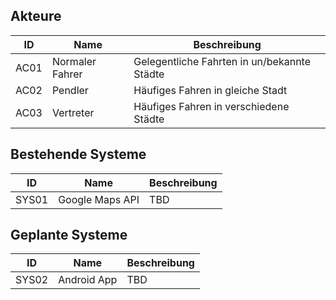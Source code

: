 ## Akteure 

| ID  |  Name        | Beschreibung |
|-----|--------------|--------------|
|AC01 | Normaler Fahrer| Gelegentliche Fahrten in un/bekannte Städte          |
|AC02 | Pendler| Häufiges Fahren in gleiche Stadt|
|AC03 | Vertreter | Häufiges Fahren in verschiedene Städte          |


## Bestehende Systeme

| ID  |  Name          | Beschreibung |
|-----|----------------|--------------|
|SYS01| Google Maps API| TBD          |

## Geplante Systeme

| ID  |  Name        | Beschreibung |
|-----|--------------|--------------|
|SYS02| Android App  | TBD          |